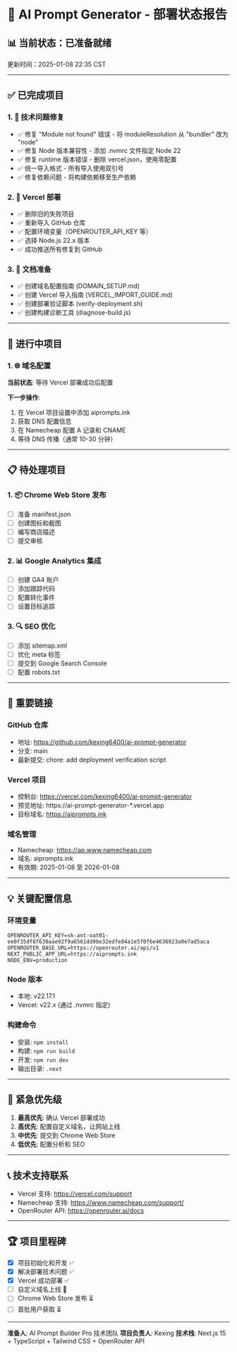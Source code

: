 # 🚀 AI Prompt Generator - 部署状态报告

## 📊 当前状态：已准备就绪

更新时间：2025-01-08 22:35 CST

---

## ✅ 已完成项目

### 1. 🔧 技术问题修复
- ✅ 修复 "Module not found" 错误 - 将 moduleResolution 从 "bundler" 改为 "node"
- ✅ 修复 Node 版本兼容性 - 添加 .nvmrc 文件指定 Node 22
- ✅ 修复 runtime 版本错误 - 删除 vercel.json，使用零配置
- ✅ 统一导入格式 - 所有导入使用双引号
- ✅ 修复依赖问题 - 将构建依赖移至生产依赖

### 2. 🚀 Vercel 部署
- ✅ 删除旧的失败项目
- ✅ 重新导入 GitHub 仓库
- ✅ 配置环境变量（OPENROUTER_API_KEY 等）
- ✅ 选择 Node.js 22.x 版本
- ✅ 成功推送所有修复到 GitHub

### 3. 📝 文档准备
- ✅ 创建域名配置指南 (DOMAIN_SETUP.md)
- ✅ 创建 Vercel 导入指南 (VERCEL_IMPORT_GUIDE.md)
- ✅ 创建部署验证脚本 (verify-deployment.sh)
- ✅ 创建构建诊断工具 (diagnose-build.js)

---

## 🔄 进行中项目

### 1. 🌐 域名配置
**当前状态**: 等待 Vercel 部署成功后配置

**下一步操作**:
1. 在 Vercel 项目设置中添加 aiprompts.ink
2. 获取 DNS 配置信息
3. 在 Namecheap 配置 A 记录和 CNAME
4. 等待 DNS 传播（通常 10-30 分钟）

---

## 📋 待处理项目

### 1. 📦 Chrome Web Store 发布
- [ ] 准备 manifest.json
- [ ] 创建图标和截图
- [ ] 编写商店描述
- [ ] 提交审核

### 2. 📊 Google Analytics 集成
- [ ] 创建 GA4 账户
- [ ] 添加跟踪代码
- [ ] 配置转化事件
- [ ] 设置目标追踪

### 3. 🔍 SEO 优化
- [ ] 添加 sitemap.xml
- [ ] 优化 meta 标签
- [ ] 提交到 Google Search Console
- [ ] 配置 robots.txt

---

## 🔗 重要链接

### GitHub 仓库
- 地址: https://github.com/kexing6400/ai-prompt-generator
- 分支: main
- 最新提交: chore: add deployment verification script

### Vercel 项目
- 控制台: https://vercel.com/kexing6400/ai-prompt-generator
- 预览地址: https://ai-prompt-generator-*.vercel.app
- 目标域名: https://aiprompts.ink

### 域名管理
- Namecheap: https://ap.www.namecheap.com
- 域名: aiprompts.ink
- 有效期: 2025-01-08 至 2026-01-08

---

## 💡 关键配置信息

### 环境变量
```env
OPENROUTER_API_KEY=sk-ant-oat01-ee0f35df8f630aae92f9a6561dd9be32edfe84a1e5f0f6e4636923a0e7ad5aca
OPENROUTER_BASE_URL=https://openrouter.ai/api/v1
NEXT_PUBLIC_APP_URL=https://aiprompts.ink
NODE_ENV=production
```

### Node 版本
- 本地: v22.17.1
- Vercel: v22.x (通过 .nvmrc 指定)

### 构建命令
- 安装: `npm install`
- 构建: `npm run build`
- 开发: `npm run dev`
- 输出目录: `.next`

---

## 🎯 紧急优先级

1. **最高优先**: 确认 Vercel 部署成功
2. **高优先**: 配置自定义域名，让网站上线
3. **中优先**: 提交到 Chrome Web Store
4. **低优先**: 配置分析和 SEO

---

## 📞 技术支持联系

- Vercel 支持: https://vercel.com/support
- Namecheap 支持: https://www.namecheap.com/support/
- OpenRouter API: https://openrouter.ai/docs

---

## 🏆 项目里程碑

- [x] 项目初始化和开发 ✅
- [x] 解决部署技术问题 ✅
- [x] Vercel 成功部署 ✅
- [ ] 自定义域名上线 🔄
- [ ] Chrome Web Store 发布 ⏳
- [ ] 首批用户获取 ⏳

---

**准备人**: AI Prompt Builder Pro 技术团队
**项目负责人**: Kexing
**技术栈**: Next.js 15 + TypeScript + Tailwind CSS + OpenRouter API